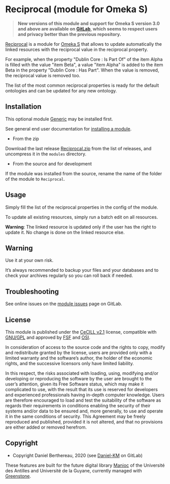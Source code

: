 Reciprocal (module for Omeka S)
===============================

> __New versions of this module and support for Omeka S version 3.0 and above
> are available on [GitLab], which seems to respect users and privacy better
> than the previous repository.__

[Reciprocal] is a module for [Omeka S] that allows to update automatically the
linked resources with the reciprocal value in the reciprocal property.

For example, when the property "Dublin Core : Is Part Of" of the item Alpha is
filled with the value "item Beta", a value "item Alpha" is added to the item Beta
in the property "Dublin Core : Has Part". When the value is removed, the
reciprocal value is removed too.

The list of the most common reciprocal properties is ready for the default
ontologies and can be updated for any new ontology.


Installation
------------

This optional module [Generic] may be installed first.

See general end user documentation for [installing a module].

* From the zip

Download the last release [Reciprocal.zip] from the list of releases, and
uncompress it in the `modules` directory.

* From the source and for development

If the module was installed from the source, rename the name of the folder of
the module to `Reciprocal`.


Usage
-----

Simply fill the list of the reciprocal properties in the config of the module.

To update all existing resources, simply run a batch edit on all resources.

**Warning**: The linked resource is updated only if the user has the right to
update it. No change is done on the linked resource else.


Warning
-------

Use it at your own risk.

It’s always recommended to backup your files and your databases and to check
your archives regularly so you can roll back if needed.


Troubleshooting
---------------

See online issues on the [module issues] page on GitLab.


License
-------

This module is published under the [CeCILL v2.1] license, compatible with
[GNU/GPL] and approved by [FSF] and [OSI].

In consideration of access to the source code and the rights to copy, modify and
redistribute granted by the license, users are provided only with a limited
warranty and the software’s author, the holder of the economic rights, and the
successive licensors only have limited liability.

In this respect, the risks associated with loading, using, modifying and/or
developing or reproducing the software by the user are brought to the user’s
attention, given its Free Software status, which may make it complicated to use,
with the result that its use is reserved for developers and experienced
professionals having in-depth computer knowledge. Users are therefore encouraged
to load and test the suitability of the software as regards their requirements
in conditions enabling the security of their systems and/or data to be ensured
and, more generally, to use and operate it in the same conditions of security.
This Agreement may be freely reproduced and published, provided it is not
altered, and that no provisions are either added or removed herefrom.


Copyright
---------

* Copyright Daniel Berthereau, 2020 (see [Daniel-KM] on GitLab)

These features are built for the future digital library [Manioc] of the
Université des Antilles and Université de la Guyane, currently managed with
[Greenstone].


[Reciprocal]: https://gitlab.com/Daniel-KM/Omeka-S-module-Reciprocal
[Omeka S]: https://omeka.org/s
[Installing a module]: http://dev.omeka.org/docs/s/user-manual/modules/#installing-modules
[Generic]: https://gitlab.com/Daniel-KM/Omeka-S-module-Generic
[Reciprocal.zip]: https://gitlab.com/Daniel-KM/Omeka-S-module-Reciprocal/-/releases
[module issues]: https://gitlab.com/Daniel-KM/Omeka-S-module-Reciprocal/-/issues
[CeCILL v2.1]: https://www.cecill.info/licences/Licence_CeCILL_V2.1-en.html
[GNU/GPL]: https://www.gnu.org/licenses/gpl-3.0.html
[FSF]: https://www.fsf.org
[OSI]: http://opensource.org
[MIT]: http://http://opensource.org/licenses/MIT
[Manioc]: http://www.manioc.org
[Greenstone]: http://www.greenstone.org
[GitLab]: https://gitlab.com/Daniel-KM
[Daniel-KM]: https://gitlab.com/Daniel-KM "Daniel Berthereau"
